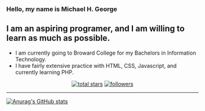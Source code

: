 ### Hello, my name is Michael H. George

## I am an aspiring programer, and I am willing to learn as much as possible.
- I am currently going to Broward College for my Bachelors in Information Technology.
- I have fairly extensive practice with HTML, CSS, Javascript, and currently learning PHP.

<p align="center">
  <a href="https://github.com/MichHGeo?tab=repositories&sort=stargazers">
    <img alt="total stars" title="Total stars on GitHub" src="https://custom-icon-badges.demolab.com/github/stars/MichHGeo?color=55960c&style=for-the-badge&labelColor=488207&logo=star"/></a>
  <a href="https://github.com/MichHGeo?tab=followers">
    <img alt="followers" title="Follow me on Github" src="https://custom-icon-badges.demolab.com/github/followers/MichHGeo?color=236ad3&labelColor=1155ba&style=for-the-badge&logo=person-add&label=Follow&logoColor=white"/></a>
</p>

<hr>

[![Anurag's GitHub stats](https://github-readme-stats.vercel.app/api?username=MichHGeo)](https://github.com/anuraghazra/github-readme-stats)
